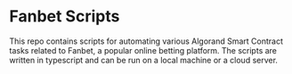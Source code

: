 # Fanbet Scripts 

This repo contains scripts for automating various Algorand Smart Contract tasks related to Fanbet, a popular online betting platform. The scripts are written in typescript and can be run on a local machine or a cloud server.

